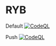 # RYB

Default
[![CodeQL](https://github.com/ravibpathuri/RYB/actions/workflows/dotnet.yml/badge.svg)](https://github.com/ravibpathuri/RYB/actions/workflows/dotnet.yml)

Push
[![CodeQL](https://github.com/ravibpathuri/RYB/actions/workflows/dotnet.yml/badge.svg?branch=develop&event=push)](https://github.com/ravibpathuri/RYB/actions/workflows/dotnet.yml)
